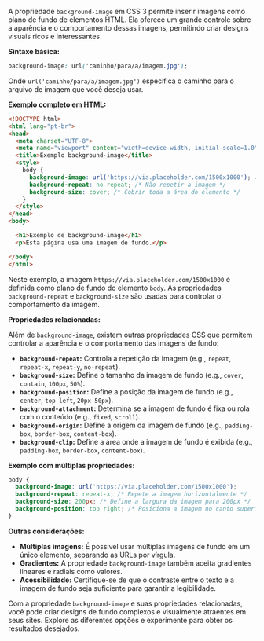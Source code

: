 A propriedade `background-image` em CSS 3 permite inserir imagens como plano de fundo de elementos HTML. Ela oferece um grande controle sobre a aparência e o comportamento dessas imagens, permitindo criar designs visuais ricos e interessantes.

**Sintaxe básica:**

```css
background-image: url('caminho/para/a/imagem.jpg');
```

Onde `url('caminho/para/a/imagem.jpg')` especifica o caminho para o arquivo de imagem que você deseja usar.

**Exemplo completo em HTML:**

```html
<!DOCTYPE html>
<html lang="pt-br">
<head>
  <meta charset="UTF-8">
  <meta name="viewport" content="width=device-width, initial-scale=1.0">
  <title>Exemplo background-image</title>
  <style>
    body {
      background-image: url('https://via.placeholder.com/1500x1000'); /* Imagem de fundo */
      background-repeat: no-repeat; /* Não repetir a imagem */
      background-size: cover; /* Cobrir toda a área do elemento */
    }
  </style>
</head>
<body>

  <h1>Exemplo de background-image</h1>
  <p>Esta página usa uma imagem de fundo.</p>

</body>
</html>
```

Neste exemplo, a imagem `https://via.placeholder.com/1500x1000` é definida como plano de fundo do elemento `body`. As propriedades `background-repeat` e `background-size` são usadas para controlar o comportamento da imagem.

**Propriedades relacionadas:**

Além de `background-image`, existem outras propriedades CSS que permitem controlar a aparência e o comportamento das imagens de fundo:

* **`background-repeat`:** Controla a repetição da imagem (e.g., `repeat`, `repeat-x`, `repeat-y`, `no-repeat`).
* **`background-size`:** Define o tamanho da imagem de fundo (e.g., `cover`, `contain`, `100px`, `50%`).
* **`background-position`:** Define a posição da imagem de fundo (e.g., `center`, `top left`, `20px 50px`).
* **`background-attachment`:** Determina se a imagem de fundo é fixa ou rola com o conteúdo (e.g., `fixed`, `scroll`).
* **`background-origin`:** Define a origem da imagem de fundo (e.g., `padding-box`, `border-box`, `content-box`).
* **`background-clip`:** Define a área onde a imagem de fundo é exibida (e.g., `padding-box`, `border-box`, `content-box`).

**Exemplo com múltiplas propriedades:**

```css
body {
  background-image: url('https://via.placeholder.com/1500x1000');
  background-repeat: repeat-x; /* Repete a imagem horizontalmente */
  background-size: 200px; /* Define a largura da imagem para 200px */
  background-position: top right; /* Posiciona a imagem no canto superior direito */
}
```

**Outras considerações:**

* **Múltiplas imagens:** É possível usar múltiplas imagens de fundo em um único elemento, separando as URLs por vírgula.
* **Gradientes:** A propriedade `background-image` também aceita gradientes lineares e radiais como valores.
* **Acessibilidade:** Certifique-se de que o contraste entre o texto e a imagem de fundo seja suficiente para garantir a legibilidade.

Com a propriedade `background-image` e suas propriedades relacionadas, você pode criar designs de fundo complexos e visualmente atraentes em seus sites. Explore as diferentes opções e experimente para obter os resultados desejados.
